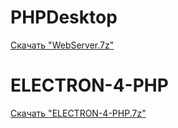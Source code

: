 # PHPDesktop
[Скачать "WebServer.7z"](https://cloud.mail.ru/public/MBVj/PfCG7Kquh)

# ELECTRON-4-PHP
[Скачать "ELECTRON-4-PHP.7z"](https://cloud.mail.ru/public/aesz/p716C9rWd)

